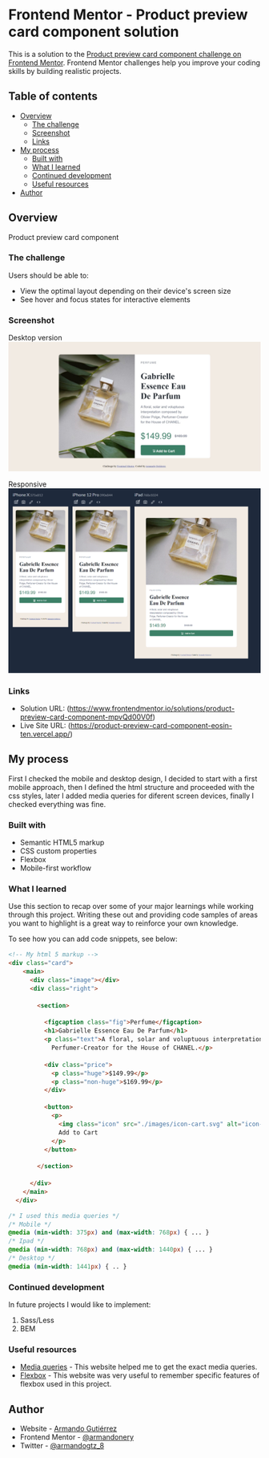 # Frontend Mentor - Product preview card component solution

This is a solution to the [Product preview card component challenge on Frontend Mentor](https://www.frontendmentor.io/challenges/product-preview-card-component-GO7UmttRfa). Frontend Mentor challenges help you improve your coding skills by building realistic projects. 

## Table of contents

- [Overview](#overview)
  - [The challenge](#the-challenge)
  - [Screenshot](#screenshot)
  - [Links](#links)
- [My process](#my-process)
  - [Built with](#built-with)
  - [What I learned](#what-i-learned)
  - [Continued development](#continued-development)
  - [Useful resources](#useful-resources)
- [Author](#author)

## Overview

Product preview card component

### The challenge

Users should be able to:

- View the optimal layout depending on their device's screen size
- See hover and focus states for interactive elements

### Screenshot

Desktop version
![](./images/screenshot.jpeg)

Responsive
![](./images/responsive.png)

### Links

- Solution URL: (https://www.frontendmentor.io/solutions/product-preview-card-component-mpvQd00V0f)
- Live Site URL: (https://product-preview-card-component-eosin-ten.vercel.app/)

## My process
First I checked the mobile and desktop design, I decided to start with a first mobile approach, then I defined the html structure and proceeded with the css styles, later I added media queries for diferent screen devices, finally I checked everything was fine. 

### Built with

- Semantic HTML5 markup
- CSS custom properties
- Flexbox
- Mobile-first workflow

### What I learned

Use this section to recap over some of your major learnings while working through this project. Writing these out and providing code samples of areas you want to highlight is a great way to reinforce your own knowledge.

To see how you can add code snippets, see below:

```html
<!-- My html 5 markup -->
<div class="card">
    <main>
      <div class="image"></div>
      <div class="right">

        <section>
        
          <figcaption class="fig">Perfume</figcaption>
          <h1>Gabrielle Essence Eau De Parfum</h1>
          <p class="text">A floral, solar and voluptuous interpretation composed by Olivier Polge, 
            Perfumer-Creator for the House of CHANEL.</p>
          
          <div class="price"> 
            <p class="huge">$149.99</p>
            <p class="non-huge">$169.99</p>
          </div>
  
          <button>
            <p>
              <img class="icon" src="./images/icon-cart.svg" alt="icon-cart">
              Add to Cart
            </p>
          </button>
  
        </section>

      </div>
    </main>
  </div>
```
```css
/* I used this media queries */
/* Mobile */
@media (min-width: 375px) and (max-width: 768px) { ... }
/* Ipad */
@media (min-width: 768px) and (max-width: 1440px) { ... }
/* Desktop */
@media (min-width: 1441px) { .. }
```

### Continued development

In future projects I would like to implement:
1. Sass/Less
2. BEM

### Useful resources

- [Media queries](https://torquemag.io/2021/08/media-queries-guide/) - This website helped me to get the exact media queries.
- [Flexbox](https://developer.mozilla.org/en-US/docs/Web/CSS/CSS_Flexible_Box_Layout/Basic_Concepts_of_Flexbox) - This website was very useful to remember specific features of flexbox used in this project.

## Author

- Website - [Armando Gutiérrez](https://arpwn.vercel.app/)
- Frontend Mentor - [@armandonery](https://www.frontendmentor.io/profile/armandonery)
- Twitter - [@armandogtz_8](https://www.twitter.com/armandogtz_8)